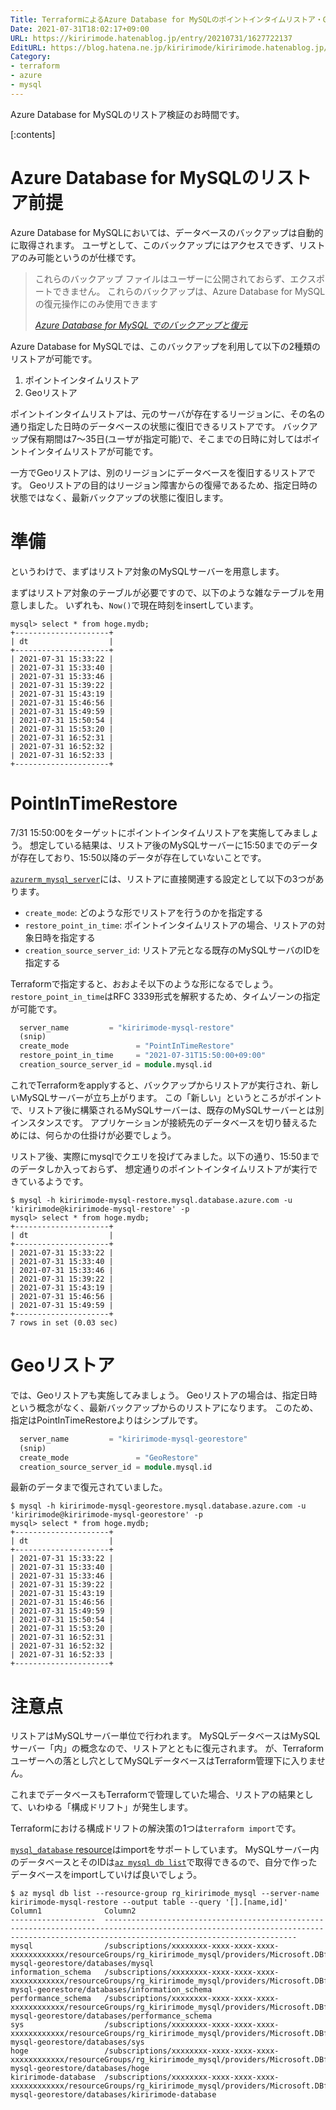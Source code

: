 ```yaml
---
Title: TerraformによるAzure Database for MySQLのポイントインタイムリストア・Geoリストア検証
Date: 2021-07-31T18:02:17+09:00
URL: https://kiririmode.hatenablog.jp/entry/20210731/1627722137
EditURL: https://blog.hatena.ne.jp/kiririmode/kiririmode.hatenablog.jp/atom/entry/26006613792402882
Category:
- terraform
- azure
- mysql
---
```


Azure Database for MySQLのリストア検証のお時間です。

[:contents]

# Azure Database for MySQLのリストア前提

Azure Database for MySQLにおいては、データベースのバックアップは自動的に取得されます。
ユーザとして、このバックアップにはアクセスできず、リストアのみ可能というのが仕様です。

> これらのバックアップ ファイルはユーザーに公開されておらず、エクスポートできません。 これらのバックアップは、Azure Database for MySQLの復元操作にのみ使用できます
> 
> <cite>[Azure Database for MySQL でのバックアップと復元](https://docs.microsoft.com/ja-jp/azure/mysql/concepts-backup)</cite>

Azure Database for MySQLでは、このバックアップを利用して以下の2種類のリストアが可能です。

1. ポイントインタイムリストア
2. Geoリストア

ポイントインタイムリストアは、元のサーバが存在するリージョンに、その名の通り指定した日時のデータベースの状態に復旧できるリストアです。
バックアップ保有期間は7〜35日(ユーザが指定可能)で、そこまでの日時に対してはポイントインタイムリストアが可能です。

一方でGeoリストアは、別のリージョンにデータベースを復旧するリストアです。
Geoリストアの目的はリージョン障害からの復帰であるため、指定日時の状態ではなく、最新バックアップの状態に復旧します。

# 準備

というわけで、まずはリストア対象のMySQLサーバーを用意します。

まずはリストア対象のテーブルが必要ですので、以下のような雑なテーブルを用意しました。
いずれも、`Now()`で現在時刻をinsertしています。

```shell
mysql> select * from hoge.mydb;
+---------------------+
| dt                  |
+---------------------+
| 2021-07-31 15:33:22 |
| 2021-07-31 15:33:40 |
| 2021-07-31 15:33:46 |
| 2021-07-31 15:39:22 |
| 2021-07-31 15:43:19 |
| 2021-07-31 15:46:56 |
| 2021-07-31 15:49:59 |
| 2021-07-31 15:50:54 |
| 2021-07-31 15:53:20 |
| 2021-07-31 16:52:31 |
| 2021-07-31 16:52:32 |
| 2021-07-31 16:52:33 |
+---------------------+
```

# PointInTimeRestore

7/31 15:50:00をターゲットにポイントインタイムリストアを実施してみましょう。
想定している結果は、リストア後のMySQLサーバーに15:50までのデータが存在しており、15:50以降のデータが存在していないことです。

[`azurerm_mysql_server`](https://registry.terraform.io/providers/hashicorp/azurerm/latest/docs/resources/mysql_server)には、リストアに直接関連する設定として以下の3つがあります。

- `create_mode`: どのような形でリストアを行うのかを指定する
- `restore_point_in_time`: ポイントインタイムリストアの場合、リストアの対象日時を指定する
- `creation_source_server_id`: リストア元となる既存のMySQLサーバのIDを指定する

Terraformで指定すると、おおよそ以下のような形になるでしょう。
`restore_point_in_time`はRFC 3339形式を解釈するため、タイムゾーンの指定が可能です。

```terraform
  server_name         = "kiririmode-mysql-restore"
  (snip)
  create_mode               = "PointInTimeRestore"
  restore_point_in_time     = "2021-07-31T15:50:00+09:00"
  creation_source_server_id = module.mysql.id
```

これでTerraformをapplyすると、バックアップからリストアが実行され、新しいMySQLサーバーが立ち上がります。
この「新しい」というところがポイントで、リストア後に構築されるMySQLサーバーは、既存のMySQLサーバーとは別インスタンスです。
アプリケーションが接続先のデータベースを切り替えるためには、何らかの仕掛けが必要でしょう。

リストア後、実際にmysqlでクエリを投げてみました。以下の通り、15:50までのデータしか入っておらず、
想定通りのポイントインタイムリストアが実行できているようです。

```shell
$ mysql -h kiririmode-mysql-restore.mysql.database.azure.com -u 'kiririmode@kiririmode-mysql-restore' -p
mysql> select * from hoge.mydb;
+---------------------+
| dt                  |
+---------------------+
| 2021-07-31 15:33:22 |
| 2021-07-31 15:33:40 |
| 2021-07-31 15:33:46 |
| 2021-07-31 15:39:22 |
| 2021-07-31 15:43:19 |
| 2021-07-31 15:46:56 |
| 2021-07-31 15:49:59 |
+---------------------+
7 rows in set (0.03 sec)
```

# Geoリストア

では、Geoリストアも実施してみましょう。
Geoリストアの場合は、指定日時という概念がなく、最新バックアップからのリストアになります。
このため、指定はPointInTimeRestoreよりはシンプルです。

```terraform
  server_name         = "kiririmode-mysql-georestore"
  (snip)
  create_mode               = "GeoRestore"
  creation_source_server_id = module.mysql.id
```

最新のデータまで復元されていました。

```shell
$ mysql -h kiririmode-mysql-georestore.mysql.database.azure.com -u 'kiririmode@kiririmode-mysql-georestore' -p
mysql> select * from hoge.mydb;
+---------------------+
| dt                  |
+---------------------+
| 2021-07-31 15:33:22 |
| 2021-07-31 15:33:40 |
| 2021-07-31 15:33:46 |
| 2021-07-31 15:39:22 |
| 2021-07-31 15:43:19 |
| 2021-07-31 15:46:56 |
| 2021-07-31 15:49:59 |
| 2021-07-31 15:50:54 |
| 2021-07-31 15:53:20 |
| 2021-07-31 16:52:31 |
| 2021-07-31 16:52:32 |
| 2021-07-31 16:52:33 |
+---------------------+
```

# 注意点

リストアはMySQLサーバー単位で行われます。
MySQLデータベースはMySQLサーバー「内」の概念なので、リストアとともに復元されます。
が、Terraformユーザーへの落とし穴としてMySQLデータベースはTerraform管理下に入りません。

これまでデータベースもTerraformで管理していた場合、リストアの結果として、いわゆる「構成ドリフト」が発生します。

Terraformにおける構成ドリフトの解決策の1つは`terraform import`です。

[`mysql_database` resource](https://registry.terraform.io/providers/hashicorp/azurerm/latest/docs/resources/mysql_database#import)はimportをサポートしています。
MySQLサーバー内のデータベースとそのIDは[`az mysql db list`](https://docs.microsoft.com/ja-jp/cli/azure/mysql/db?view=azure-cli-latest#az_mysql_db_list)で取得できるので、自分で作ったデータベースをimportしていけば良いでしょう。

```shell
$ az mysql db list --resource-group rg_kiririmode_mysql --server-name kiririmode-mysql-restore --output table --query '[].[name,id]'
Column1              Column2
-------------------  ---------------------------------------------------------------------------------------------------------------------------------------------------------------------------------------
mysql                /subscriptions/xxxxxxxx-xxxx-xxxx-xxxx-xxxxxxxxxxxx/resourceGroups/rg_kiririmode_mysql/providers/Microsoft.DBforMySQL/servers/kiririmode-mysql-georestore/databases/mysql
information_schema   /subscriptions/xxxxxxxx-xxxx-xxxx-xxxx-xxxxxxxxxxxx/resourceGroups/rg_kiririmode_mysql/providers/Microsoft.DBforMySQL/servers/kiririmode-mysql-georestore/databases/information_schema
performance_schema   /subscriptions/xxxxxxxx-xxxx-xxxx-xxxx-xxxxxxxxxxxx/resourceGroups/rg_kiririmode_mysql/providers/Microsoft.DBforMySQL/servers/kiririmode-mysql-georestore/databases/performance_schema
sys                  /subscriptions/xxxxxxxx-xxxx-xxxx-xxxx-xxxxxxxxxxxx/resourceGroups/rg_kiririmode_mysql/providers/Microsoft.DBforMySQL/servers/kiririmode-mysql-georestore/databases/sys
hoge                 /subscriptions/xxxxxxxx-xxxx-xxxx-xxxx-xxxxxxxxxxxx/resourceGroups/rg_kiririmode_mysql/providers/Microsoft.DBforMySQL/servers/kiririmode-mysql-georestore/databases/hoge
kiririmode-database  /subscriptions/xxxxxxxx-xxxx-xxxx-xxxx-xxxxxxxxxxxx/resourceGroups/rg_kiririmode_mysql/providers/Microsoft.DBforMySQL/servers/kiririmode-mysql-georestore/databases/kiririmode-database
```
